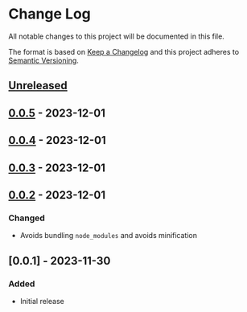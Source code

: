 # Change Log

All notable changes to this project will be documented in this file.

The format is based on [Keep a Changelog](http://keepachangelog.com/) and this project adheres to [Semantic Versioning](http://semver.org/).

## [Unreleased]

## [0.0.5] - 2023-12-01

## [0.0.4] - 2023-12-01

## [0.0.3] - 2023-12-01

## [0.0.2] - 2023-12-01

### Changed

- Avoids bundling `node_modules` and avoids minification

## [0.0.1] - 2023-11-30

### Added

- Initial release

[unreleased]: https://github.com/eamodio/eslint-lite-webpack-plugin/compare/v0.0.5...HEAD
[0.0.5]: https://github.com/eamodio/eslint-lite-webpack-plugin/compare/v0.0.4...eamodio:v0.0.5
[0.0.4]: https://github.com/eamodio/eslint-lite-webpack-plugin/compare/v0.0.3...eamodio:v0.0.4
[0.0.3]: https://github.com/eamodio/eslint-lite-webpack-plugin/compare/v0.0.2...eamodio:v0.0.3
[0.0.2]: https://github.com/eamodio/eslint-lite-webpack-plugin/compare/v0.0.1...eamodio:v0.0.2
